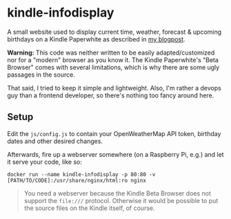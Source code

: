 # kindle-infodisplay

A small website used to display current time, weather, forecast & upcoming birthdays on a Kindle Paperwhite as described in [my blogpost](https://jaroz.ink/blog/infodisplay/).

**Warning:** This code was neither written to be easily adapted/customized nor for a "modern" browser as you know it. The Kindle Paperwhite's "Beta Browser" comes with several limitations, which is why there are some ugly passages in the source.

That said, I tried to keep it simple and lightweight. Also, I'm rather a devops guy than a frontend developer, so there's nothing too fancy around here.

## Setup

Edit the `js/config.js` to contain your OpenWeatherMap API token, birthday dates and other desired changes.

Afterwards, fire up a webserver somewhere (on a Raspberry Pi, e.g.) and let it serve your code, like so:

`docker run --name kindle-infodisplay -p 80:80 -v [PATH/TO/CODE]:/usr/share/nginx/html:ro nginx`

> You need a webserver because the Kindle Beta Browser does not support the `file:///` protocol. Otherwise it would be possible to put the source files on the Kindle itself, of course.

